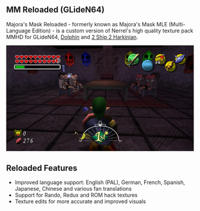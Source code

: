## MM Reloaded (GLideN64)
Majora's Mask Reloaded - formerly known as Majora's Mask MLE (Multi-Language Edition) - is a custom version of Nerrel's high quality texture pack MMHD for GLideN64, [Dolphin](https://github.com/GhostlyDark/MM-Reloaded-Dolphin) and [2 Ship 2 Harkinian](https://github.com/GhostlyDark/MM-Reloaded-2S2H).

![](/mm-reloaded.jpg)

## Reloaded Features
- Improved language support: English (PAL), German, French, Spanish, Japanese, Chinese and various fan translations
- Support for Rando, Redux and ROM hack textures
- Texture edits for more accurate and improved visuals
